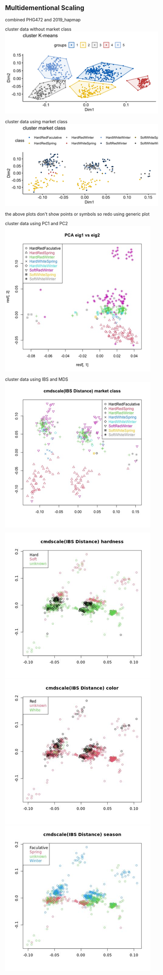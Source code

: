 <h2>Multidementional Scaling</h2>

combined PHG472 and 2019_hapmap

cluster data without market class
![kmeans](https://github.com/TriticeaeToolbox/PHGv2/blob/main/cluster-snprelate/images/snprelate-exome-cluster-kmeans.jpg)

cluster data using market class
![MDS](https://github.com/TriticeaeToolbox/PHGv2/blob/main/cluster-snprelate/images/snprelate-exome-cluster-market.jpg)

the above plots don't show points or symbols so redo using generic plot

cluster data using PC1 and PC2
![PCA](https://github.com/TriticeaeToolbox/PHGv2/blob/main/cluster-snprelate/images/snprelate-2019_hapmap-pca.jpg)

cluster data using IBS and MDS
![MDS](https://github.com/TriticeaeToolbox/PHGv2/blob/main/cluster-snprelate/images/snprelate-2019_hapmap-MDS.jpg)

![hardness](https://github.com/TriticeaeToolbox/PHGv2/blob/main/cluster-snprelate/images/snprelate-2019_hapmap-cluster-hardness.jpg)
![color   ](https://github.com/TriticeaeToolbox/PHGv2/blob/main/cluster-snprelate/images/snprelate-2019_hapmap-cluster-color.jpg)
![season  ](https://github.com/TriticeaeToolbox/PHGv2/blob/main/cluster-snprelate/images/snprelate-2019_hapmap-cluster-season.jpg)
